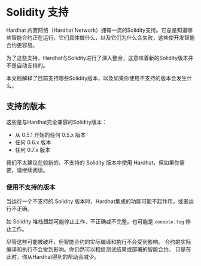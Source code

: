 # Solidity 支持

Hardhat 内置网络（Hardhat Network）拥有一流的Solidity支持。它总是知道哪些智能合约正在运行，它们具体做什么，以及它们为什么会失败，这些使开发智能合约更容易。

为了这些支持，Hardhat与Solidity进行了深入整合，这意味着新的Solidity版本并不是自动支持的。

本文档解释了目前支持哪些Solidity版本，以及如果你使用不支持的版本会发生什么。

## 支持的版本

这些是与Hardhat完全兼容的Solidity版本：

- 从 0.5.1 开始的任何 0.5.x 版本
- 任何 0.6.x 版本
- 任何 0.7.x 版本

我们不太建议在较新的、不支持的 Solidity 版本中使用 Hardhat，但如果你需要，请继续阅读。


### 使用不支持的版本

当运行一个不支持的 Solidity 版本时，Hardhat集成的功能可能不起作用，或者运行不正确。

如 Solidity 堆栈跟踪可能停止工作、不正确或不完整。也可能是 `console.log` 停止工作。

尽管这些可能被破坏，但智能合约的实际编译和执行不会受到影响。
合约的实际编译和执行不会受到影响。你仍然可以相信测试结果或部署的智能合约。
只是在此时，你从Hardhat得到的帮助会减少。


